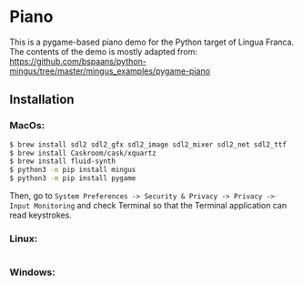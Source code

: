 # Piano
This is a pygame-based piano demo for the Python target of Lingua Franca. 
The contents of the demo is mostly adapted from: https://github.com/bspaans/python-mingus/tree/master/mingus_examples/pygame-piano

## Installation
### MacOs:
```bash
$ brew install sdl2 sdl2_gfx sdl2_image sdl2_mixer sdl2_net sdl2_ttf
$ brew install Caskroom/cask/xquartz
$ brew install fluid-synth
$ python3 -m pip install mingus
$ python3 -m pip install pygame
```
Then, go to ```System Preferences -> Security & Privacy -> Privacy -> Input Monitoring``` and check Terminal so that the Terminal application can read keystrokes.

### Linux:
```
```


### Windows: